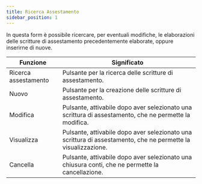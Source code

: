```yaml
---
title: Ricerca Assestamento
sidebar_position: 1
---
```


In questa form è possibile ricercare, per eventuali modifiche, le elaborazioni delle scritture di assestamento precedentemente elaborate, oppure inserirne di nuove.



| Funzione | Significato |
| --- | --- |
| Ricerca assestamento | Pulsante per la ricerca delle scritture di assestamento. |
| Nuovo | Pulsante per la creazione delle scritture di assestamento. |
| Modifica | Pulsante, attivabile dopo aver selezionato una scrittura di assestamento, che ne permette la modifica. |
| Visualizza | Pulsante, attivabile dopo aver selezionato una scrittura di assestamento, che ne permette la visualizzazione. |
| Cancella | Pulsante, attivabile dopo aver selezionato una chiusura conti, che ne permette la cancellazione. |






